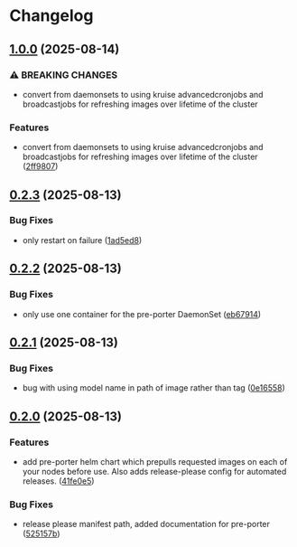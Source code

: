 # Changelog

## [1.0.0](https://github.com/doublewordai/bit-harbor/compare/v0.2.3...v1.0.0) (2025-08-14)


### ⚠ BREAKING CHANGES

* convert from daemonsets to using kruise advancedcronjobs and broadcastjobs for refreshing images over lifetime of the cluster

### Features

* convert from daemonsets to using kruise advancedcronjobs and broadcastjobs for refreshing images over lifetime of the cluster ([2ff9807](https://github.com/doublewordai/bit-harbor/commit/2ff9807d2d25803b874d02beee3667e2afc51357))

## [0.2.3](https://github.com/doublewordai/bit-harbor/compare/v0.2.2...v0.2.3) (2025-08-13)


### Bug Fixes

* only restart on failure ([1ad5ed8](https://github.com/doublewordai/bit-harbor/commit/1ad5ed8412b7e8a06d8a33f62257b4fffd69ba27))

## [0.2.2](https://github.com/doublewordai/bit-harbor/compare/v0.2.1...v0.2.2) (2025-08-13)


### Bug Fixes

* only use one container for the pre-porter DaemonSet ([eb67914](https://github.com/doublewordai/bit-harbor/commit/eb679145271d3743b6b145e277f4561eb423f462))

## [0.2.1](https://github.com/doublewordai/bit-harbor/compare/v0.2.0...v0.2.1) (2025-08-13)


### Bug Fixes

* bug with using model name in path of image rather than tag ([0e16558](https://github.com/doublewordai/bit-harbor/commit/0e1655830648f212cf82524b32348eb9e90e3035))

## [0.2.0](https://github.com/doublewordai/bit-harbor/compare/v0.1.0...v0.2.0) (2025-08-13)


### Features

* add pre-porter helm chart which prepulls requested images on each of your nodes before use. Also adds release-please config for automated releases. ([41fe0e5](https://github.com/doublewordai/bit-harbor/commit/41fe0e51e4c926357b0bbd2f1fd5fb09671729c1))


### Bug Fixes

* release please manifest path, added documentation for pre-porter ([525157b](https://github.com/doublewordai/bit-harbor/commit/525157b43a5ad9ba14e7bf2d3a477efbb3526dfc))
